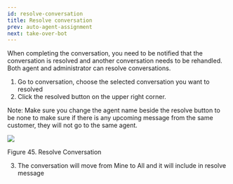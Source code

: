 ```yaml
---
id: resolve-conversation
title: Resolve conversation
prev: auto-agent-assignment
next: take-over-bot
---
```


When completing the conversation, you need to be notified that the conversation is resolved and another conversation needs to be rehandled. Both agent and administrator can resolve conversations.

1.  Go to conversation, choose the selected conversation you want to resolved
2.  Click the resolved button on the upper right corner.

Note: Make sure you change the agent name beside the resolve button to be none to make sure if there is any upcoming message from the same customer, they will not go to the same agent.

![](https://lh3.googleusercontent.com/9nHuZnON7aa_lEvsQfclu7J8vlsaXVO19r4bUldkihyVUgroDMIV6QopZotaXbg09K_fOCPTGw43_ZJYC_SwPesltu_PkyKnE7aF6wk4zt92_jSyFxUzjm28p5LXsdTBWJZYtEa-)

Figure 45. Resolve Conversation

3.  The conversation will move from Mine to All and it will include in resolve message
